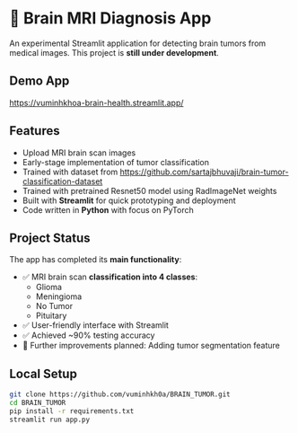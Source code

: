 # 🧠 Brain MRI Diagnosis App

An experimental Streamlit application for detecting brain tumors from medical images. This project is **still under development**.

## Demo App

https://vuminhkhoa-brain-health.streamlit.app/

## Features

- Upload MRI brain scan images  
- Early-stage implementation of tumor classification 
- Trained with dataset from https://github.com/sartajbhuvaji/brain-tumor-classification-dataset
- Trained with pretrained Resnet50 model using RadImageNet weights
- Built with **Streamlit** for quick prototyping and deployment  
- Code written in **Python** with focus on PyTorch

## Project Status

The app has completed its **main functionality**:  
- ✅ MRI brain scan **classification into 4 classes**:  
  - Glioma  
  - Meningioma  
  - No Tumor  
  - Pituitary  
- ✅ User-friendly interface with Streamlit
- ✅ Achieved ~90% testing accuracy
- 🚧 Further improvements planned: Adding tumor segmentation feature

## Local Setup

```bash
git clone https://github.com/vuminhkh0a/BRAIN_TUMOR.git
cd BRAIN_TUMOR
pip install -r requirements.txt
streamlit run app.py
